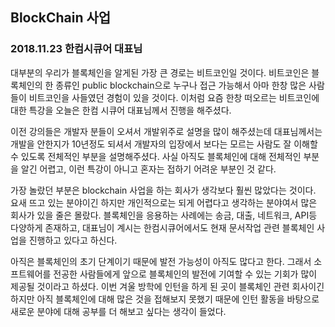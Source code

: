 
## BlockChain 사업 
### 2018.11.23 한컴시큐어 대표님


대부분의 우리가 블록체인을 알게된 가장 큰 경로는 비트코인일 것이다. 비트코인은 블록체인의 한 종류인 public blockchain으로 누구나 접근 가능해서 아마 한창 많은 사람들이 비트코인을 사들였던 경험이 있을 것이다. 이처럼 요즘 한창 떠오르는 비트코인에 대한 특강을 오늘은 한컴 시큐어 대표님께서 진행을 해주셨다.

이전 강의들은 개발자 분들이 오셔서 개발위주로 설명을 많이 해주셨는데 대표님께서는 개발을 안한지가 10년정도 되셔서 개발자의 입장에서 보다는 모르는 사람도 잘 이해할 수 있도록 전체적인 부분을 설명해주셨다.  사실 아직도 블록체인에 대해 전체적인 부분을 알긴 어렵고, 이런 특강이 아니고 혼자는 접하기 어려운 부분인 것 같다. 

가장 놀랐던 부분은 blockchain 사업을 하는 회사가 생각보다 훨씬 많았다는 것이다.  요새 뜨고 있는 분야이긴 하지만 개인적으로는 되게 어렵다고 생각하는 분야여서 많은 회사가 있을 줄은 몰랐다. 블록체인을 응용하는 사례에는 송금, 대출, 네트워크,  API등 다양하게 존재하고, 대표님이 계시는 한컴시큐어에서도 현재 문서작업 관련 블록체인 사업을 진행하고 있다고 하신다.

아직은 블록체인의 초기 단계이기 때문에 발전 가능성이 아직도 많다고 한다. 그래서 소프트웨어를 전공한 사람들에게 앞으로 블록체인의 발전에 기여할 수 있는 기회가 많이 제공될 것이라고 하셨다. 이번 겨울 방학에 인턴을 하게 된 곳이 블록체인 관련 회사이긴 하지만 아직 블록체인에 대해 많은 것을 접해보지 못했기 때문에 인턴 활동을 바탕으로 새로운 분야에 대해 공부를 더 해보고 싶다는 생각이 들었다.

